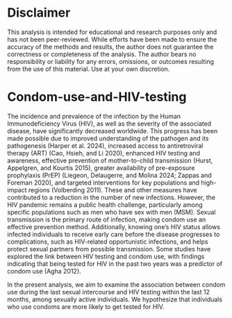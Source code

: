 # Disclaimer
This analysis is intended for educational and research purposes only and has not been peer-reviewed. While efforts have been made to ensure the accuracy of the methods and results, the author does not guarantee the correctness or completeness of the analysis. The author bears no responsibility or liability for any errors, omissions, or outcomes resulting from the use of this material. Use at your own discretion.

# Condom-use-and-HIV-testing
The incidence and prevalence of the infection by the Human
Immunodeficiency Virus (HIV), as well as the severity of the associated
disease, have significantly decreased worldwide. This progress has been
made possible due to improved understanding of the pathogen and its
pathogenesis (Harper et al. 2024), increased access to antiretroviral
therapy (ART) (Cao, Hsieh, and Li 2020), enhanced HIV testing and
awareness, effective prevention of mother-to-child transmission (Hurst,
Appelgren, and Kourtis 2015), greater availability of pre-exposure
prophylaxis (PrEP) (Liegeon, Delaugerre, and Molina 2024; Zappas and
Foreman 2020), and targeted interventions for key populations and
high-impact regions (Volberding 2011). These and other measures have
contributed to a reduction in the number of new infections. However, the
HIV pandemic remains a public health challenge, particularly among
specific populations such as men who have sex with men (MSM). Sexual
transmission is the primary route of infection, making condom use an
effective prevention method. Additionally, knowing one’s HIV status
allows infected individuals to receive early care before the disease
progresses to complications, such as HIV-related opportunistic
infections, and helps protect sexual partners from possible
transmission. Some studies have explored the link between HIV testing
and condom use, with findings indicating that being tested for HIV in
the past two years was a predictor of condom use (Agha 2012).

In the present analysis, we aim to examine the association between
condom use during the last sexual intercourse and HIV testing within the
last 12 months, among sexually active individuals. We hypothesize that
individuals who use condoms are more likely to get tested for HIV.
